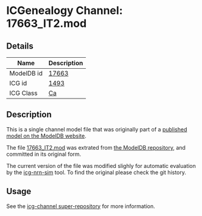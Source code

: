# ICGenealogy Channel: 17663\_IT2.mod

## Details

Name | Description
---- | -----------
ModelDB id | [17663](http://senselab.med.yale.edu/ModelDB/ShowModel.cshtml?model=17663)
ICG id | [1493](http://icg.neurotheory.ox.ac.uk/channels/3/1493)
ICG Class | [Ca](http://icg.neurotheory.ox.ac.uk/channels/3)

## Description

This is a single channel model file that was originally part of a [published model on the ModelDB website](http://senselab.med.yale.edu/ModelDB/ShowModel.cshtml?model=17663).


The file [17663\_IT2.mod](17663_IT2.mod) was extrated from [the ModelDB repository](http://senselab.med.yale.edu/ModelDB/ShowModel.cshtml?model=17663), and committed in its original form.

The current version of the file was modified slighly for automatic evaluation by the [icg-nrn-sim](https://github.com/icgenealogy/icg-nrn-sim) tool. To find the original please check the git history.


## Usage

See the [icg-channel super-repository](https://github.com/icgenealogy/icg-channels) for more information.